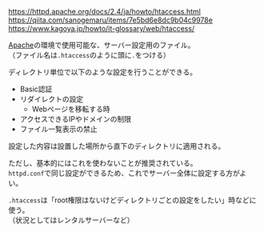 https://httpd.apache.org/docs/2.4/ja/howto/htaccess.html  
https://qiita.com/sanogemaru/items/7e5bd6e8dc9b04c9978e  
https://www.kagoya.jp/howto/it-glossary/web/htaccess/

[Apache](Apache/Apache.md)の環境で使用可能な、サーバー設定用のファイル。  
（ファイル名は`.htaccess`のように頭に`.`をつける）

ディレクトリ単位で以下のような設定を行うことができる。  

* Basic認証
* リダイレクトの設定
  - Webページを移転する時
* アクセスできるIPやドメインの制限
* ファイル一覧表示の禁止

設定した内容は設置した場所から直下のディレクトリに適用される。

ただし、基本的にはこれを使わないことが推奨されている。  
`httpd.conf`で同じ設定ができるため、これでサーバー全体に設定する方がよい。

`.htaccess`は「root権限はないけどディレクトリごとの設定をしたい」時などに使う。  
（状況としてはレンタルサーバーなど）